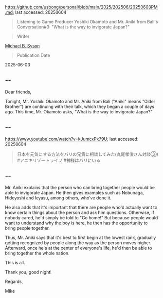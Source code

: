 https://github.com/usbong/personal/blob/main/2025/202506/20250603PM.md; last accessed: 20250604

> Listening to Game Producer Yoshiki Okamoto and Mr. Aniki from Bali's Conversation#3: "What is the way to invigorate Japan?"

> Writer

[Michael B. Syson](https://www.linkedin.com/in/michaelsyson/)

> Publication Date

2025-06-03

## --

Dear friends,

Tonight, Mr. Yoshiki Okamoto and Mr. Aniki from Bali ("Aniki" means "Older Brother") are continuing with their talk, which they began a couple of days ago. This time, Mr. Okamoto asks, "What is the way to invigorate Japan?"

## --

https://www.youtube.com/watch?v=kJumcxPx79U; last accessed: 20250604

> 日本を元気にする方法をバリの兄貴に相談してみた(丸尾孝俊さん対談③) #アニキリゾートライフ #神様はバリにいる

## --

Mr. Aniki explains that the person who can bring together people would be able to invigorate Japan. He then gives examples such as Nobunaga, Hideyoshi and Ieyasu, among others, who've done it.

He also adds that it's important that there are people who'd actually want to know certain things about the person and ask him questions. Otherwise, if nobody cared, he'd simply be told to "Go home!" But because people would want to understand why the boy is here, he then has the opportunity to bring people together.

Thus, Mr. Aniki says that it's best to first begin at the lowest rank, gradually getting recognized by people along the way as the person moves higher. Afterward, once he's at the center of everyone's life, he'd then be able to bring together the whole nation.

This is all.

Thank you, good night!

Regards,

Mike

